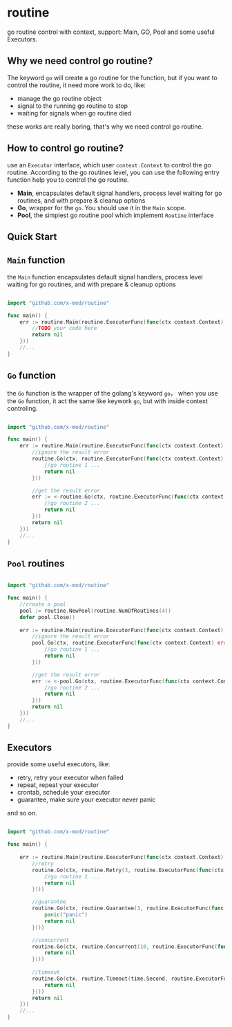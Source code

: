 routine
===

go routine control with context, support: Main, GO, Pool and some useful Executors.

## Why we need control go routine?

The keyword `go` will create a go routine for the function, but if you want to control the routine, it need more work to do, like:

- manage the go routine object
- signal to the running go routine to stop 
- waiting for signals when go routine died

these works are really boring, that's why we need control go routine.

## How to control go routine?

use an `Executor` interface, which user `context.Context` to control the go routine. According to the go routines level, you can use the following entry function help you to control the go routine.

- **Main**, encapsulates default signal handlers, process level waiting for go routines, and with prepare & cleanup options
- **Go**, wrapper for the `go`. You should use it in the `Main` scope.	
- **Pool**, the simplest go routine pool which implement `Routine` interface

## Quick Start

## `Main` function

the `Main` function encapsulates default signal handlers, process level waiting for go routines, and with prepare & cleanup options

````go

import "github.com/x-mod/routine"

func main() {
	err := routine.Main(routine.ExecutorFunc(func(ctx context.Context) error {
		//TODO your code here
		return nil
	}))
	//...
}

````

## `Go` function

the `Go` function is the wrapper of the golang's keyword `go`， when you use the `Go` function, it act the same like keywork `go`, but with inside context controling.

````go

import "github.com/x-mod/routine"

func main() {
	err := routine.Main(routine.ExecutorFunc(func(ctx context.Context) error {
		//ignore the result error
		routine.Go(ctx, routine.ExecutorFunc(func(ctx context.Context) error {
			//go routine 1 ...
			return nil
		}))

		//get the result error
		err := <-routine.Go(ctx, routine.ExecutorFunc(func(ctx context.Context) error {
			//go routine 2 ...
			return nil
		}))
		return nil
	}))
	//...
}

````

## `Pool` routines

````go

import "github.com/x-mod/routine"

func main() {
	//create a pool
	pool := routine.NewPool(routine.NumOfRoutines(4))
	defer pool.Close()
	
	err := routine.Main(routine.ExecutorFunc(func(ctx context.Context) error {	
		//ignore the result error
		pool.Go(ctx, routine.ExecutorFunc(func(ctx context.Context) error {
			//go routine 1 ...
			return nil
		}))

		//get the result error
		err := <-pool.Go(ctx, routine.ExecutorFunc(func(ctx context.Context) error {
			//go routine 2 ...
			return nil
		}))
		return nil
	}))
	//...
}
````

## Executors

provide some useful executors, like:

- retry, retry your executor when failed
- repeat, repeat your executor
- crontab, schedule your executor
- guarantee, make sure your executor never panic

and so on.

````go

import "github.com/x-mod/routine"

func main() {
	
	err := routine.Main(routine.ExecutorFunc(func(ctx context.Context) error {	
		//retry
		routine.Go(ctx, routine.Retry(3, routine.ExecutorFunc(func(ctx context.Context) error {
			//go routine 1 ...
			return nil
		})))

		//guarantee
		routine.Go(ctx, routine.Guarantee(3, routine.ExecutorFunc(func(ctx context.Context) error {
			panic("panic")
			return nil
		})))

		//concurrent
		routine.Go(ctx, routine.Concurrent(10, routine.ExecutorFunc(func(ctx context.Context) error {
			return nil
		})))
	
		//timeout
		routine.Go(ctx, routine.Timeout(time.Second, routine.ExecutorFunc(func(ctx context.Context) error {
			return nil
		})))
		return nil
	}))
	//...
}
````